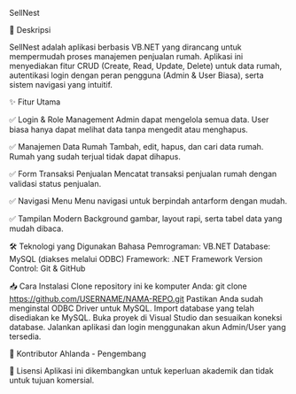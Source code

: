 SellNest

🏡 Deskripsi

SellNest adalah aplikasi berbasis VB.NET yang dirancang untuk mempermudah proses manajemen penjualan rumah. Aplikasi ini menyediakan fitur CRUD (Create, Read, Update, Delete) untuk data rumah, autentikasi login dengan peran pengguna (Admin & User Biasa), serta sistem navigasi yang intuitif.

✨ Fitur Utama

✅ Login & Role Management
Admin dapat mengelola semua data.
User biasa hanya dapat melihat data tanpa mengedit atau menghapus.

✅ Manajemen Data Rumah
Tambah, edit, hapus, dan cari data rumah.
Rumah yang sudah terjual tidak dapat dihapus.

✅ Form Transaksi Penjualan
Mencatat transaksi penjualan rumah dengan validasi status penjualan.

✅ Navigasi Menu
Menu navigasi untuk berpindah antarform dengan mudah.

✅ Tampilan Modern
Background gambar, layout rapi, serta tabel data yang mudah dibaca.

🛠 Teknologi yang Digunakan
Bahasa Pemrograman: VB.NET
Database: MySQL (diakses melalui ODBC)
Framework: .NET Framework
Version Control: Git & GitHub

📥 Cara Instalasi
Clone repository ini ke komputer Anda:
git clone https://github.com/USERNAME/NAMA-REPO.git
Pastikan Anda sudah menginstal ODBC Driver untuk MySQL.
Import database yang telah disediakan ke MySQL.
Buka proyek di Visual Studio dan sesuaikan koneksi database.
Jalankan aplikasi dan login menggunakan akun Admin/User yang tersedia.

👥 Kontributor
Ahlanda - Pengembang

📜 Lisensi
Aplikasi ini dikembangkan untuk keperluan akademik dan tidak untuk tujuan komersial.
